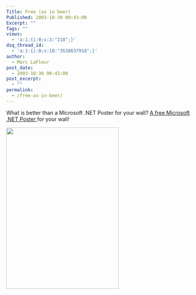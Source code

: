 ```yaml
---
Title: Free (as in beer)
Published: 2003-10-30 00:43:00
Excerpt: ""
Tags: ""
views:
  - 'a:1:{i:0;s:3:"218";}'
dsq_thread_id:
  - 'a:1:{i:0;s:10:"3538637918";}'
author:
  - Marc LaFleur
post_date:
  - 2003-10-30 00:43:00
post_excerpt:
  - ""
permalink:
  - /free-as-in-beer/
---
```

<p>What is better than a Microsoft .NET Poster for your wall? <a href="http://www.gr.com/new/dotnetposterreg.asp">A free Microsoft .NET Poster </a>for your wall!</p>
<p><img height=430 src="http://www.gr.com/images/netposter.gif" width=300 border=0/></p>